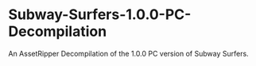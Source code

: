 # Subway-Surfers-1.0.0-PC-Decompilation
An AssetRipper Decompilation of the 1.0.0 PC version of Subway Surfers.
